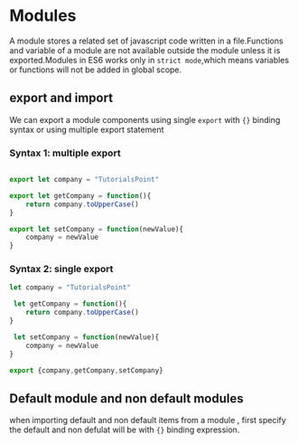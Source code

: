 # Modules

A module stores a related set of javascript code written in a file.Functions and variable of a module are not available outside the module unless it is exported.Modules in ES6 works only in `strict mode`,which means variables or functions will not be added in global scope.

## export and import

We can export a module components using single `export` with `{}` binding syntax or using multiple export statement

### Syntax 1: multiple export

```js

export let company = "TutorialsPoint"

export let getCompany = function(){
    return company.toUpperCase()
}

export let setCompany = function(newValue){
    company = newValue
}

```



### Syntax 2: single export

```js
let company = "TutorialsPoint"

 let getCompany = function(){
    return company.toUpperCase()
}

 let setCompany = function(newValue){
    company = newValue
}

export {company,getCompany,setCompany}

```

## Default module and non default modules

when importing default and non default items from a module , first specify the default and non defulat will be with `{}` binding expression.